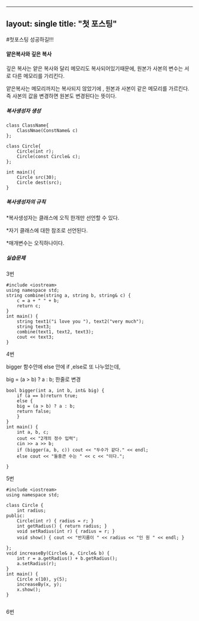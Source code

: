 ----
layout: single
title: "첫 포스팅"
----
#첫포스팅 성공하길!!! 

#### 얕은복사와 깊은 복사

깊은 복사는 얕은 복사와 달리 메모리도 복사되어있기때문에, 원본가 사본의 변수는 서로 다른 메모리를 가리킨다. 

얕은복사는 메모리까지는 복사되지 않았기에 , 원본과 사본이 같은 메모리를 가르킨다. 즉 사본의 값을 변경하면 원본도 변경된다는 뜻이다. 

##### 복사생성자 생성

```
class ClassName{
	ClassNmae(ConstName& c)
};
```

```
class Circle{
	Circle(int r);
	Circle(const Circle& c);
};

int main(){
	Circle src(30);
	Circle dest(src);
}
```



##### 복사생성자의 규칙 

*복사생성자는 클래스에 오직 한개만 선언할 수 있다. 

*자기 클래스에 대한 참조로 선언된다. 

*매개변수는 오직하나이다. 



##### 실습문제

 3번

```
#include <iostream>
using namespace std;
string combine(string a, string b, string& c) {
	c = a + " " + b;
	return c;
}
int main() {
	string text1("i love you "), text2("very much");
	string text3;
	combine(text1, text2, text3);
	cout << text3;
}
```

4번

bigger 함수안에 else 안에 if ,else로 또 나누었는데, 

big = (a > b) ? a : b; 한줄로 변경 

```
bool bigger(int a, int b, int& big) {
	if (a == b)return true;
	else {
	big = (a > b) ? a : b;
	return false;
	}
}
int main() {
	int a, b, c;
	cout << "2개의 정수 입력";
	cin >> a >> b;
	if (bigger(a, b, c)) cout << "두수가 같다." << endl;
	else cout << "둘중큰 수는 " << c << "이다.";
	
}
```

5번 

```
#include <iostream>
using namespace std;

class Circle {
	int radius;
public:
	Circle(int r) { radius = r; }
	int getRadius() { return radius; }
	void setRadius(int r) { radius = r; }
	void show() { cout << "반지름이 " << radius << "인 원 " << endl; }
	
};
void increaseBy(Circle& a, Circle& b) {
	int r = a.getRadius() + b.getRadius();
	a.setRadius(r);
}
int main() {
	Circle x(10), y(5);
	increaseBy(x, y);
	x.show();
}
	
```

6번

```

```

